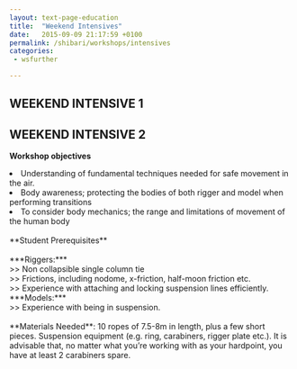 ```yaml
---
layout: text-page-education
title:  "Weekend Intensives"
date:   2015-09-09 21:17:59 +0100
permalink: /shibari/workshops/intensives
categories:
 - wsfurther

---
```

<h2 class="information-text-h2">WEEKEND INTENSIVE 1</h2>
<h2 class="information-text-h2">WEEKEND INTENSIVE 2</h2>

**Workshop objectives**
<li>Understanding of fundamental techniques needed for safe movement in the air.</li>
<li>Body awareness; protecting the bodies of both rigger and model when performing transitions</li>
<li>To consider body mechanics; the range and limitations of movement of the human body</li>
<br>
**Student Prerequisites**<br>
<br>
***Riggers:***<br>
>> Non collapsible single column tie<br>
>> Frictions, including nodome, x-friction, half-moon friction etc.<br>
>> Experience with attaching and locking suspension lines efficiently.<br>
***Models:***<br>
>> Experience with being in suspension.<br>
<br>
**Materials Needed**: 10 ropes of 7.5-8m in length, plus a few short pieces. Suspension equipment (e.g. ring, carabiners, rigger plate etc.). It is advisable that, no matter what you’re working with as your hardpoint, you have at least 2 carabiners spare.
